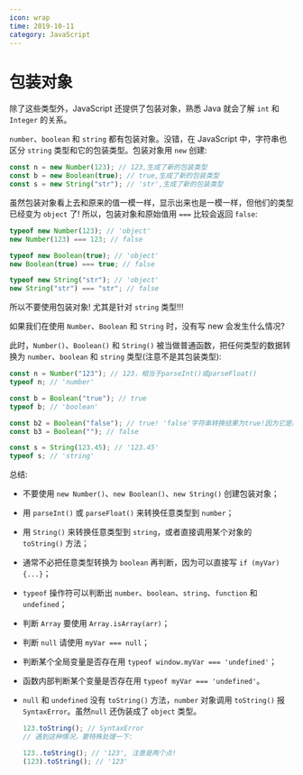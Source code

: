 ```yaml
---
icon: wrap
time: 2019-10-11
category: JavaScript
---
```


# 包装对象

除了这些类型外，JavaScript 还提供了包装对象，熟悉 Java 就会了解 `int` 和 `Integer` 的关系。

`number`、`boolean` 和 `string` 都有包装对象。没错，在 JavaScript 中，字符串也区分 `string` 类型和它的包装类型。包装对象用 `new` 创建:

```js
const n = new Number(123); // 123,生成了新的包装类型
const b = new Boolean(true); // true,生成了新的包装类型
const s = new String("str"); // 'str',生成了新的包装类型
```

虽然包装对象看上去和原来的值一模一样，显示出来也是一模一样，但他们的类型已经变为 `object` 了! 所以，包装对象和原始值用 `===` 比较会返回 `false`:

```js
typeof new Number(123); // 'object'
new Number(123) === 123; // false

typeof new Boolean(true); // 'object'
new Boolean(true) === true; // false

typeof new String("str"); // 'object'
new String("str") === "str"; // false
```

所以不要使用包装对象! 尤其是针对 `string` 类型!!!

如果我们在使用 `Number`、`Boolean` 和 `String` 时，没有写 new 会发生什么情况?

此时，`Number()`、`Boolean()` 和 `String()` 被当做普通函数，把任何类型的数据转换为 `number`、`boolean` 和 `string` 类型(注意不是其包装类型):

```js
const n = Number("123"); // 123，相当于parseInt()或parseFloat()
typeof n; // 'number'

const b = Boolean("true"); // true
typeof b; // 'boolean'

const b2 = Boolean("false"); // true! 'false'字符串转换结果为true!因为它是非空字符串!
const b3 = Boolean(""); // false

const s = String(123.45); // '123.45'
typeof s; // 'string'
```

总结:

- 不要使用 `new Number()`、`new Boolean()`、`new String()` 创建包装对象；

- 用 `parseInt()` 或 `parseFloat()` 来转换任意类型到 `number`；

- 用 `String()` 来转换任意类型到 `string`，或者直接调用某个对象的 `toString()` 方法；

- 通常不必把任意类型转换为 `boolean` 再判断，因为可以直接写 `if (myVar) {...}`；

- `typeof` 操作符可以判断出 `number`、`boolean`、`string`、`function` 和 `undefined`；

- 判断 `Array` 要使用 `Array.isArray(arr)`；

- 判断 `null` 请使用 `myVar === null`；

- 判断某个全局变量是否存在用 `typeof window.myVar === 'undefined'`；

- 函数内部判断某个变量是否存在用 `typeof myVar === 'undefined'`。

- `null` 和 `undefined` 没有 `toString()` 方法，`number` 对象调用 `toString()` 报 `SyntaxError`。虽然`null` 还伪装成了 `object` 类型。

  ```js
  123.toString(); // SyntaxError
  // 遇到这种情况，要特殊处理一下:

  123..toString(); // '123', 注意是两个点!
  (123).toString(); // '123'
  ```

